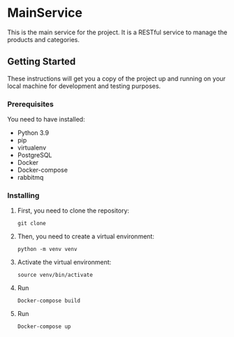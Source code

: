 # MainService
This is the main service for the project. It is a RESTful service to manage the products and categories.

## Getting Started
These instructions will get you a copy of the project up and running on your local machine for development and testing purposes.

### Prerequisites
You need to have installed:
* Python 3.9
* pip
* virtualenv
* PostgreSQL
* Docker
* Docker-compose
* rabbitmq

### Installing
1. First, you need to clone the repository:

    ```git clone```

2. Then, you need to create a virtual environment:

    ```python -m venv venv```

3. Activate the virtual environment:

    ```source venv/bin/activate```
4. Run
    
    ```Docker-compose build```
5. Run
    
    ```Docker-compose up```